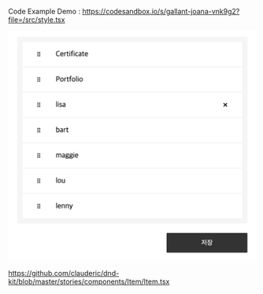 Code Example Demo : https://codesandbox.io/s/gallant-joana-vnk9g2?file=/src/style.tsx

![<img src="img.png" width="300"/>](./img.png)

https://github.com/clauderic/dnd-kit/blob/master/stories/components/Item/Item.tsx

